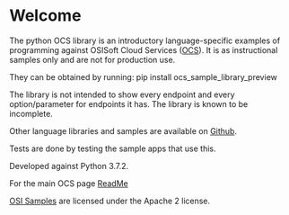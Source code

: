# Welcome

The python OCS library is an introductory language-specific examples of programming against OSISoft Cloud Services ([OCS](https://www.osisoft.com/Solutions/OSIsoft-Cloud-Services/)). It is as instructional samples only and are not for production use.

They can be obtained by running: pip install ocs_sample_library_preview

The library is not intended to show every endpoint and every option/parameter for endpoints it has. The library is known to be incomplete.

Other language libraries and samples are available on [Github](https://github.com/osisoft/OSI-Samples).

Tests are done by testing the sample apps that use this.

Developed against Python 3.7.2.

For the main OCS page [ReadMe](https://github.com/osisoft/OSI-Samples-OCS)

[OSI Samples](https://github.com/osisoft/OSI-samples) are licensed under the Apache 2 license.
